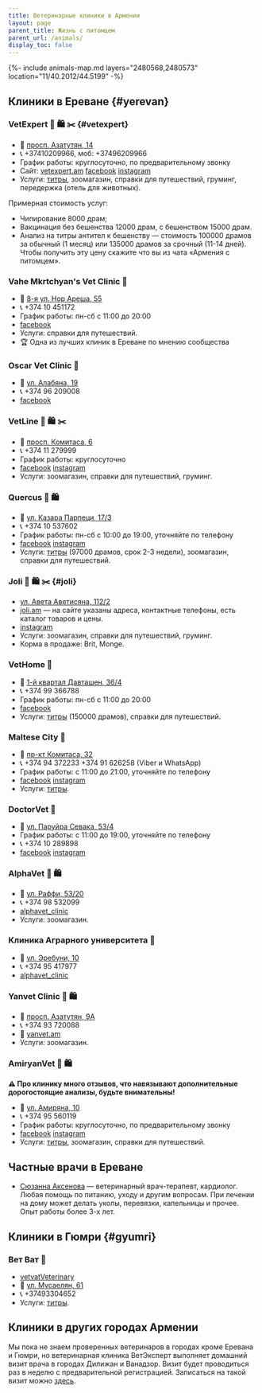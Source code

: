 ```yaml
---
title: Ветеринарные клиники в Армении
layout: page
parent_title: Жизнь с питомцем
parent_url: /animals/
display_toc: false
---
```


{%- include animals-map.md layers="2480568,2480573" location="11/40.2012/44.5199" -%}

## Клиники в Ереване {#yerevan}

<div class="cards">
<div class="card">

### VetExpert 🏥 🛍️ ✂️ {#vetexpert}

- 📍 [просп. Азатутян, 14](https://yandex.ru/maps/org/vet_ekspert/1861952348/)
- 📞 +37410209966, моб: +37496209966
- График работы: круглосуточно, по предварительному звонку
- Сайт: [vetexpert.am](https://vetexpert.am/ru/) [facebook](https://facebook.com/vetexpertvetgroup) [instagram](https://instagram.com/vetexpertveterinarygroup/)
- Услуги: [титры](rabies-titers.md), зоомагазин, справки для путешествий, груминг, передержка (отель для животных).

Примерная стоимость услуг:
- Чипирование 8000 драм;
- Вакцинация без бешенства 12000 драм, с бешенством 15000 драм.
- Анализ на титры антител к бешенству — стоимость 100000 драмов за обычный (1 месяц)
  или 135000 драмов за срочный (11-14 дней). Чтобы получить эту цену скажите что вы из
  чата «Армения с питомцем».

</div>
<div class="card">

### Vahe Mkrtchyan's Vet Clinic 🏥

- 📍 [8-я ул. Нор Ареша, 55](https://yandex.ru/maps/org/vahe_mkrtchyan_vet_clinic/106925944672/)
- 📞 +374 10 451172
- График работы: пн-сб с 11:00 до 20:00
- [facebook](https://facebook.com/VMPC2016)
- Услуги: справки для путешествий.
- 🏆 Одна из лучших клиник в Ереване️ по мнению сообщества

### Oscar Vet Clinic 🏥

- 📍 [ул. Алабяна, 19](https://yandex.com/maps/org/oscar_vet_vetclinic/206303141762/)
- 📞 +374 96 209008
- [facebook](https://www.facebook.com/Oscarvetclinic/)

### VetLine 🏥 🛍️ ✂️️

- 📍 [просп. Комитаса, 6](https://yandex.ru/maps/org/kruglosutochnaya_veterinarnaya_klinika_vetlayn/154801169156/)
- 📞 +374 11 279999
- График работы: круглосуточно
- [facebook](https://facebook.com/vetlinearmenia/) [instagram](https://instagram.com/vetline_vet.clinic/)
- Услуги: зоомагазин, справки для путешествий, груминг.

</div>
<div class="card">

### Quercus 🏥 🛍

- 📍 [ул. Казара Парпеци, 17/3](https://yandex.ru/maps/org/quercus_vet_clinic_zoosalon/181982950255/)
- 📞 +374 10 537602
- График работы: пн-сб с 10:00 до 19:00, уточняйте по телефону
- [facebook](https://facebook.com/profile.php?id=100034328929603) [instagram](https://instagram.com/vet.clinic_quercus/)
- Услуги: [титры](rabies-titers.md) (97000 драмов, срок 2-3 недели), зоомагазин, справки для путешествий.

</div>
<div class="card">

### Joli 🏥 🛍 ✂️ {#joli}

- [ул. Авета Аветисяна, 112/2](https://yandex.ru/maps/org/veterinarny_tsentr_dzholi/135151397057/)
- [joli.am](https://joli.am/) — на сайте указаны адреса, контактные телефоны, есть каталог товаров и цены.
- [instagram](https://instagram.com/joli_veterinary_center/)
- Услуги: зоомагазин, справки для путешествий, груминг.
- Корма в продаже: Brit, Monge.

</div>
<div class="card">

### VetHome 🏥

- 📍 [1-й квартал Давташен, 36/4](https://yandex.ru/maps/org/vethome/111774686048/)
- 📞 +374 99 366788
- График работы: пн-сб с 11:00 до 20:00
- [facebook](https://facebook.com/vethomeyerevan)
- Услуги: [титры](rabies-titers.md) (150000 драмов), справки для путешествий.

</div>
<div class="card">

### Maltese City 🏥

- 📍 [пр-кт Комитаса, 32](https://yandex.ru/maps/10262/yerevan/house/YE0YcwdjSUQCQFpqfX5xdX5lZg==/)
- 📞 +374 94 372233 +374 91 626258 (Viber и WhatsApp)
- График работы: с 11:00 до 21:00, уточняйте по телефону
- [facebook](https://facebook.com/maltesecity/) [instagram](https://instagram.com/maltese_city/)
- Услуги: [титры](rabies-titers.md).

</div>
<div class="card">

### DoctorVet 🏥

- 📍 [ул. Паруйра Севака, 53/4](https://yandex.ru/maps/org/doktor_vet/24738688707/)
- График работы: с 11:00 до 19:00, уточняйте по телефону
- 📞 +374 10 289898
- [facebook](https://facebook.com/doctorvetveterinaryclinic) [instagram](https://instagram.com/doctorvetarmenia/)

</div>
<div class="card">

### AlphaVet 🏥 🛍

- 📍 [ул. Раффи, 53/20](https://goo.gl/maps/sxc6Ftf1EXKDkdsp8)
- 📞 +374 98 532099
- <i class="fa-brands fa-instagram"></i> [alphavet_clinic](https://instagram.com/alphavet_clinic/)
- Услуги: зоомагазин.

</div>
<div class="card">

### Клиника Аграрного университета 🏥

- 📍 [ул. Эребуни, 10](https://yandex.ru/maps/org/6_y_korpus_natsionalnogo_agrarnogo_universiteta_armenii/44669593317/)
- 📞 +374 95 417977
- <i class="fa-brands fa-instagram"></i> [alphavet_clinic](https://instagram.com/vet_clinic_anau/)

</div>
<div class="card">

### Yanvet Clinic 🏥 🛍

- 📍 [просп. Азатутян, 9А](https://yandex.ru/maps/org/yanvet_clinic/14410132829/)
- 📞 +374 93 720088
- 🔗 [yanvet.am](https://yanvet.am)
- Услуги: зоомагазин.

</div>
<div class="card">

### AmiryanVet 🏥 🛍️

**⚠️ Про клинику много отзывов, что навязывают дополнительные дорогостоящие анализы, будьте внимательны!**

- 📍 [ул. Амиряна, 10](https://yandex.ru/maps/org/amiryanvet/209808278094/)
- 📞 +374 95 560119
- График работы: круглосуточно, по предварительному звонку
- [facebook](https://facebook.com/AmiryanVeterinary) [instagram](https://instagram.com/amiryanvet/)
- Услуги: [титры](rabies-titers.md), зоомагазин, справки для путешествий.

</div>
</div>

## Частные врачи в Ереване

- [Сюзанна Аксенова](https://t.me/Syuzanna_Vet) — ветеринарный врач-терапевт, кардиолог. Любая помощь по питанию, уходу и другим вопросам. При лечении на дому может делать уколы, перевязки, капельницы и прочее. Опыт работы более 3-х лет.

## Клиники в Гюмри {#gyumri}

### Вет Ват 🏥

- <i class="fa-brands fa-facebook-f"></i> [vetvatVeterinary](https://facebook.com/vetvatVeterinary)
- 📍 [ул. Мусаелян, 61](https://yandex.ru/maps/org/vet_vat/40293317454/)
- 📞 +37493304652
- Услуги: [титры](rabies-titers.md).

## Клиники в других городах Армении

Мы пока не знаем проверенных ветеринаров в городах кроме Еревана и Гюмри, но ветеринарная клиника ВетЭксперт выполняет
домашний визит врача в городах Дилижан и Ванадзор. Визит будет проводиться раз в неделю с предварительной регистрацией.
Записаться на такой визит можно [здесь](https://t.me/VetExpertVisite).
